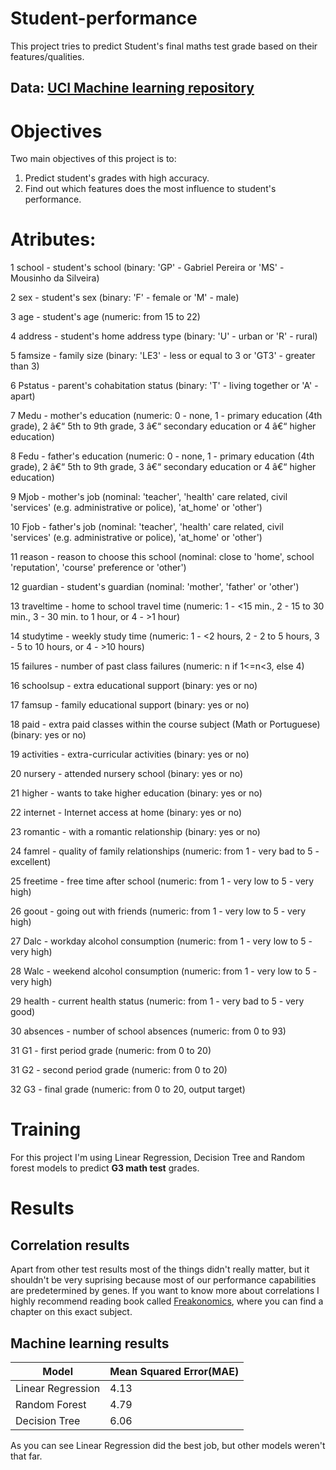 # Student-performance
This project tries to predict Student's final maths test grade based on their features/qualities.

## Data: [UCI Machine learning repository](https://archive.ics.uci.edu/ml/datasets/Student+Performance)

# Objectives
Two main objectives of this project is to:
  1. Predict student's grades with high accuracy.
  2. Find out which features does the most influence to student's performance.
# Atributes:
1 school - student's school (binary: 'GP' - Gabriel Pereira or 'MS' - Mousinho da Silveira)

2 sex - student's sex (binary: 'F' - female or 'M' - male)

3 age - student's age (numeric: from 15 to 22)

4 address - student's home address type (binary: 'U' - urban or 'R' - rural)

5 famsize - family size (binary: 'LE3' - less or equal to 3 or 'GT3' - greater than 3)

6 Pstatus - parent's cohabitation status (binary: 'T' - living together or 'A' - apart)

7 Medu - mother's education (numeric: 0 - none,  1 - primary 
education (4th grade), 2 â€“ 5th to 9th grade, 3 â€“ secondary education
 or 4 â€“ higher education)

8 Fedu - father's education (numeric: 0 - none,  1 - primary 
education (4th grade), 2 â€“ 5th to 9th grade, 3 â€“ secondary education
 or 4 â€“ higher education)

9 Mjob - mother's job (nominal: 'teacher', 'health' care related, 
civil 'services' (e.g. administrative or police), 'at_home' or 'other')

10 Fjob - father's job (nominal: 'teacher', 'health' care related, 
civil 'services' (e.g. administrative or police), 'at_home' or 'other')

11 reason - reason to choose this school (nominal: close to 'home', school 'reputation', 'course' preference or 'other')

12 guardian - student's guardian (nominal: 'mother', 'father' or 'other')

13 traveltime - home to school travel time (numeric: 1 - <15 
min., 2 - 15 to 30 min., 3 - 30 min. to 1 hour, or 4 - >1 hour)

14 studytime - weekly study time (numeric: 1 - <2 hours, 2 - 2 to 5 hours, 3 - 5 to 10 hours, or 4 - >10 hours)

15 failures - number of past class failures (numeric: n if 1<=n<3, else 4)

16 schoolsup - extra educational support (binary: yes or no)

17 famsup - family educational support (binary: yes or no)

18 paid - extra paid classes within the course subject (Math or Portuguese) (binary: yes or no)

19 activities - extra-curricular activities (binary: yes or no)

20 nursery - attended nursery school (binary: yes or no)

21 higher - wants to take higher education (binary: yes or no)

22 internet - Internet access at home (binary: yes or no)

23 romantic - with a romantic relationship (binary: yes or no)

24 famrel - quality of family relationships (numeric: from 1 - very bad to 5 - excellent)

25 freetime - free time after school (numeric: from 1 - very low to 5 - very high)

26 goout - going out with friends (numeric: from 1 - very low to 5 - very high)

27 Dalc - workday alcohol consumption (numeric: from 1 - very low to 5 - very high)

28 Walc - weekend alcohol consumption (numeric: from 1 - very low to 5 - very high)

29 health - current health status (numeric: from 1 - very bad to 5 - very good)

30 absences - number of school absences (numeric: from 0 to 93)

31 G1 - first period grade (numeric: from 0 to 20)

31 G2 - second period grade (numeric: from 0 to 20)

32 G3 - final grade (numeric: from 0 to 20, output target)
# Training
For this project I'm using Linear Regression, Decision Tree and Random forest models to predict **G3 math test** grades. 
# Results
## Correlation results
Apart from other test results most of the things didn't really matter, but it shouldn't be very suprising because most of our performance capabilities are predetermined by genes. If you want to know more about correlations I highly recommend reading book called [Freakonomics](https://www.amazon.com/Freakonomics-Economist-Explores-Hidden-Everything/dp/0060731338), where you can find a chapter on this exact subject.
## Machine learning results

| Model | Mean Squared Error(MAE) |
| --- | --- |
| Linear Regression | 4.13 |
| Random Forest | 4.79 |
| Decision Tree | 6.06 |

As you can see Linear Regression did the best job, but other models weren't that far.
